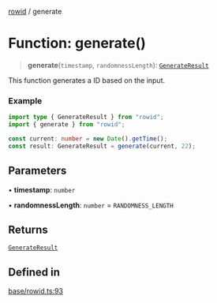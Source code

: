 [rowid](../README.md) / generate

# Function: generate()

> **generate**(`timestamp`, `randomnessLength`): [`GenerateResult`](../type-aliases/GenerateResult.md)

This function generates a ID based on the input.

### Example

```typescript
import type { GenerateResult } from "rowid";
import { generate } from "rowid";

const current: number = new Date().getTime();
const result: GenerateResult = generate(current, 22);
```

## Parameters

• **timestamp**: `number`

• **randomnessLength**: `number` = `RANDOMNESS_LENGTH`

## Returns

[`GenerateResult`](../type-aliases/GenerateResult.md)

## Defined in

[base/rowid.ts:93](https://github.com/alpheustangs/rowid.js/blob/68e6ee836f9687b3dbb23a54c93ad90273de5d07/packages/rowid/src/base/rowid.ts#L93)
